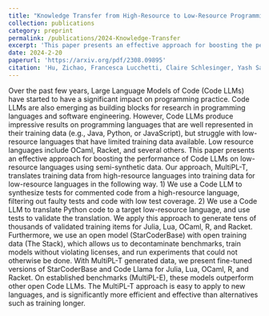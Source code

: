 ```yaml
---
title: "Knowledge Transfer from High-Resource to Low-Resource Programming Languages for Code LLMs"
collection: publications
category: preprint
permalink: /publications/2024-Knowledge-Transfer
excerpt: 'This paper presents an effective approach for boosting the performance of Code LLMs on low-resource languages using semi-synthetic data.'
date: 2024-2-20
paperurl: 'https://arxiv.org/pdf/2308.09895'
citation: 'Hu, Zichao, Francesca Lucchetti, Claire Schlesinger, Yash Saxena, <b>Anders Freeman<b>, Sadanand Modak, Arjun Guha, and Joydeep Biswas. "Deploying and evaluating llms to program service mobile robots." IEEE Robotics and Automation Letters (2024).'
---
```


Over the past few years, Large Language Models of Code (Code LLMs) have started to have a significant impact on programming practice. Code LLMs are also emerging as building blocks for research in programming languages and software engineering. However, Code LLMs produce impressive results on programming languages that are well represented in their training data (e.g., Java, Python, or JavaScript), but struggle with low-resource languages that have limited training data available. Low resource languages include OCaml, Racket, and several others.
This paper presents an effective approach for boosting the performance of Code LLMs on low-resource languages using semi-synthetic data. Our approach, MultiPL-T, translates training data from high-resource languages into training data for low-resource languages in the following way. 1) We use a Code LLM to synthesize tests for commented code from a high-resource language, filtering out faulty tests and code with low test coverage. 2) We use a Code LLM to translate Python code to a target low-resource language, and use tests to validate the translation. We apply this approach to generate tens of thousands of validated training items for Julia, Lua, OCaml, R, and Racket. Furthermore, we use an open model (StarCoderBase) with open training data (The Stack), which allows us to decontaminate benchmarks, train models without violating licenses, and run experiments that could not otherwise be done.
With MultiPL-T generated data, we present fine-tuned versions of StarCoderBase and Code Llama for Julia, Lua, OCaml, R, and Racket. On established benchmarks (MultiPL-E), these models outperform other open Code LLMs. The MultiPL-T approach is easy to apply to new languages, and is significantly more efficient and effective than alternatives such as training longer. 